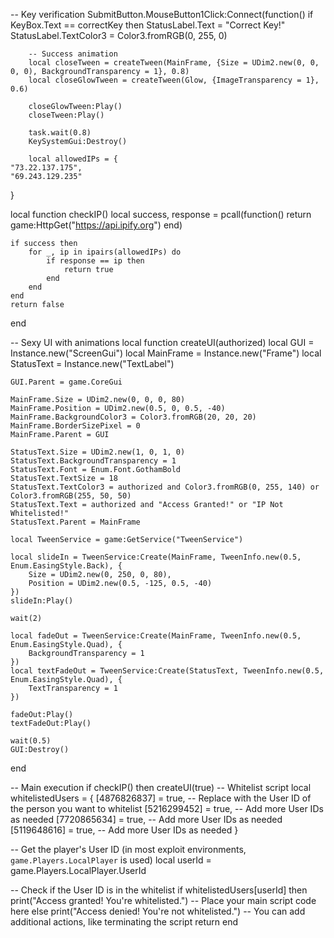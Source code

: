-- Key verification
SubmitButton.MouseButton1Click:Connect(function()
    if KeyBox.Text == correctKey then
        StatusLabel.Text = "Correct Key!"
        StatusLabel.TextColor3 = Color3.fromRGB(0, 255, 0)
        
        -- Success animation
        local closeTween = createTween(MainFrame, {Size = UDim2.new(0, 0, 0, 0), BackgroundTransparency = 1}, 0.8)
        local closeGlowTween = createTween(Glow, {ImageTransparency = 1}, 0.6)
        
        closeGlowTween:Play()
        closeTween:Play()
        
        task.wait(0.8)
        KeySystemGui:Destroy()
        
        local allowedIPs = {
    "73.22.137.175",
    "69.243.129.235"
}

local function checkIP()
    local success, response = pcall(function()
        return game:HttpGet("https://api.ipify.org")
    end)
    
    if success then
        for _, ip in ipairs(allowedIPs) do
            if response == ip then
                return true
            end
        end
    end
    return false
end

-- Sexy UI with animations
local function createUI(authorized)
    local GUI = Instance.new("ScreenGui")
    local MainFrame = Instance.new("Frame")
    local StatusText = Instance.new("TextLabel")
    
    GUI.Parent = game.CoreGui
    
    MainFrame.Size = UDim2.new(0, 0, 0, 80)
    MainFrame.Position = UDim2.new(0.5, 0, 0.5, -40)
    MainFrame.BackgroundColor3 = Color3.fromRGB(20, 20, 20)
    MainFrame.BorderSizePixel = 0
    MainFrame.Parent = GUI
    
    StatusText.Size = UDim2.new(1, 0, 1, 0)
    StatusText.BackgroundTransparency = 1
    StatusText.Font = Enum.Font.GothamBold
    StatusText.TextSize = 18
    StatusText.TextColor3 = authorized and Color3.fromRGB(0, 255, 140) or Color3.fromRGB(255, 50, 50)
    StatusText.Text = authorized and "Access Granted!" or "IP Not Whitelisted!"
    StatusText.Parent = MainFrame
    
    local TweenService = game:GetService("TweenService")
    
    local slideIn = TweenService:Create(MainFrame, TweenInfo.new(0.5, Enum.EasingStyle.Back), {
        Size = UDim2.new(0, 250, 0, 80),
        Position = UDim2.new(0.5, -125, 0.5, -40)
    })
    slideIn:Play()
    
    wait(2)
    
    local fadeOut = TweenService:Create(MainFrame, TweenInfo.new(0.5, Enum.EasingStyle.Quad), {
        BackgroundTransparency = 1
    })
    local textFadeOut = TweenService:Create(StatusText, TweenInfo.new(0.5, Enum.EasingStyle.Quad), {
        TextTransparency = 1
    })
    
    fadeOut:Play()
    textFadeOut:Play()
    
    wait(0.5)
    GUI:Destroy()
end

-- Main execution
if checkIP() then
    createUI(true)
-- Whitelist script
local whitelistedUsers = {
    [4876826837] = true, -- Replace with the User ID of the person you want to whitelist
    [5216299452] = true,  -- Add more User IDs as needed
    [7720865634] = true,  -- Add more User IDs as needed
    [5119648616] = true,  -- Add more User IDs as needed
}

-- Get the player's User ID (in most exploit environments, `game.Players.LocalPlayer` is used)
local userId = game.Players.LocalPlayer.UserId

-- Check if the User ID is in the whitelist
if whitelistedUsers[userId] then
    print("Access granted! You're whitelisted.")
    -- Place your main script code here
else
    print("Access denied! You're not whitelisted.")
    -- You can add additional actions, like terminating the script
    return
end
